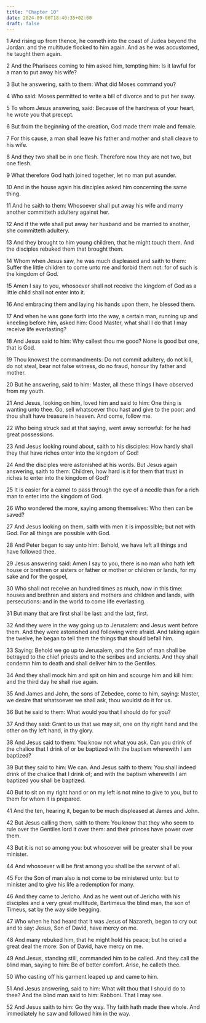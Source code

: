 ```yaml
---
title: "Chapter 10"
date: 2024-09-06T18:40:35+02:00
draft: false
---
```




1 And rising up from thence, he cometh into the coast of Judea beyond the Jordan: and the multitude flocked to him again. And as he was accustomed, he taught them again.

2 And the Pharisees coming to him asked him, tempting him: Is it lawful for a man to put away his wife?

3 But he answering, saith to them: What did Moses command you?

4 Who said: Moses permitted to write a bill of divorce and to put her away.

5 To whom Jesus answering, said: Because of the hardness of your heart, he wrote you that precept.

6 But from the beginning of the creation, God made them male and female.

7 For this cause, a man shall leave his father and mother and shall cleave to his wife.

8 And they two shall be in one flesh. Therefore now they are not two, but one flesh.

9 What therefore God hath joined together, let no man put asunder.

10 And in the house again his disciples asked him concerning the same thing.

11 And he saith to them: Whosoever shall put away his wife and marry another committeth adultery against her.

12 And if the wife shall put away her husband and be married to another, she committeth adultery.

13 And they brought to him young children, that he might touch them. And the disciples rebuked them that brought them.

14 Whom when Jesus saw, he was much displeased and saith to them: Suffer the little children to come unto me and forbid them not: for of such is the kingdom of God.

15 Amen I say to you, whosoever shall not receive the kingdom of God as a little child shall not enter into it.

16 And embracing them and laying his hands upon them, he blessed them.

17 And when he was gone forth into the way, a certain man, running up and kneeling before him, asked him: Good Master, what shall I do that I may receive life everlasting?

18 And Jesus said to him: Why callest thou me good? None is good but one, that is God.

19 Thou knowest the commandments: Do not commit adultery, do not kill, do not steal, bear not false witness, do no fraud, honour thy father and mother.

20 But he answering, said to him: Master, all these things I have observed from my youth.

21 And Jesus, looking on him, loved him and said to him: One thing is wanting unto thee. Go, sell whatsoever thou hast and give to the poor: and thou shalt have treasure in heaven. And come, follow me.

22 Who being struck sad at that saying, went away sorrowful: for he had great possessions.

23 And Jesus looking round about, saith to his disciples: How hardly shall they that have riches enter into the kingdom of God!

24 And the disciples were astonished at his words. But Jesus again answering, saith to them: Children, how hard is it for them that trust in riches to enter into the kingdom of God?

25 It is easier for a camel to pass through the eye of a needle than for a rich man to enter into the kingdom of God.

26 Who wondered the more, saying among themselves: Who then can be saved?

27 And Jesus looking on them, saith with men it is impossible; but not with God. For all things are possible with God.

28 And Peter began to say unto him: Behold, we have left all things and have followed thee.

29 Jesus answering said: Amen I say to you, there is no man who hath left house or brethren or sisters or father or mother or children or lands, for my sake and for the gospel,

30 Who shall not receive an hundred times as much, now in this time: houses and brethren and sisters and mothers and children and lands, with persecutions: and in the world to come life everlasting.

31 But many that are first shall be last: and the last, first.

32 And they were in the way going up to Jerusalem: and Jesus went before them. And they were astonished and following were afraid. And taking again the twelve, he began to tell them the things that should befall him.

33 Saying: Behold we go up to Jerusalem, and the Son of man shall be betrayed to the chief priests and to the scribes and ancients. And they shall condemn him to death and shall deliver him to the Gentiles.

34 And they shall mock him and spit on him and scourge him and kill him: and the third day he shall rise again.

35 And James and John, the sons of Zebedee, come to him, saying: Master, we desire that whatsoever we shall ask, thou wouldst do it for us.

36 But he said to them: What would you that I should do for you?

37 And they said: Grant to us that we may sit, one on thy right hand and the other on thy left hand, in thy glory.

38 And Jesus said to them: You know not what you ask. Can you drink of the chalice that I drink of or be baptized with the baptism wherewith I am baptized?

39 But they said to him: We can. And Jesus saith to them: You shall indeed drink of the chalice that I drink of; and with the baptism wherewith I am baptized you shall be baptized.

40 But to sit on my right hand or on my left is not mine to give to you, but to them for whom it is prepared.

41 And the ten, hearing it, began to be much displeased at James and John.

42 But Jesus calling them, saith to them: You know that they who seem to rule over the Gentiles lord it over them: and their princes have power over them.

43 But it is not so among you: but whosoever will be greater shall be your minister.

44 And whosoever will be first among you shall be the servant of all.

45 For the Son of man also is not come to be ministered unto: but to minister and to give his life a redemption for many.

46 And they came to Jericho. And as he went out of Jericho with his disciples and a very great multitude, Bartimeus the blind man, the son of Timeus, sat by the way side begging.

47 Who when he had heard that it was Jesus of Nazareth, began to cry out and to say: Jesus, Son of David, have mercy on me.

48 And many rebuked him, that he might hold his peace; but he cried a great deal the more: Son of David, have mercy on me.

49 And Jesus, standing still, commanded him to be called. And they call the blind man, saying to him: Be of better comfort. Arise, he calleth thee.

50 Who casting off his garment leaped up and came to him.

51 And Jesus answering, said to him: What wilt thou that I should do to thee? And the blind man said to him: Rabboni. That I may see.

52 And Jesus saith to him: Go thy way. Thy faith hath made thee whole. And immediately he saw and followed him in the way.

